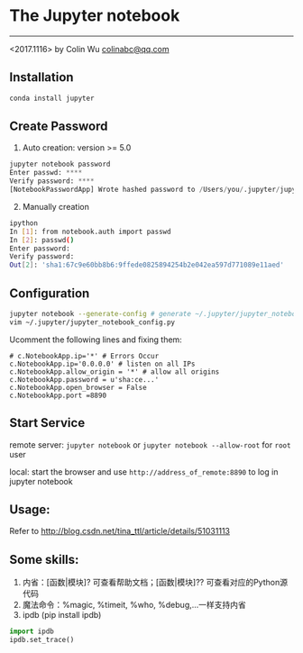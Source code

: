 # The Jupyter notebook
***
<2017.1116> by Colin Wu colinabc@qq.com
## Installation
```sh
conda install jupyter
```
## Create Password
1. Auto creation: version >= 5.0
```py
jupyter notebook password
Enter passwd: ****
Verify password: ****
[NotebookPasswordApp] Wrote hashed password to /Users/you/.jupyter/jupyter_notebook_config.json
```
2. Manually creation
```sh
ipython
In [1]: from notebook.auth import passwd
In [2]: passwd()
Enter password:
Verify password:
Out[2]: 'sha1:67c9e60bb8b6:9ffede0825894254b2e042ea597d771089e11aed'
```
## Configuration
```sh
jupyter notebook --generate-config # generate ~/.jupyter/jupyter_notebook_config.py
vim ~/.jupyter/jupyter_notebook_config.py
```
Ucomment the following lines and fixing them:
```vim
# c.NotebookApp.ip='*' # Errors Occur
c.NotebookApp.ip='0.0.0.0' # listen on all IPs
c.NotebookApp.allow_origin = '*' # allow all origins
c.NotebookApp.password = u'sha:ce...'
c.NotebookApp.open_browser = False
c.NotebookApp.port =8890
```

## Start Service
remote server: `jupyter notebook` or `jupyter notebook --allow-root` for `root` user

local: start the browser and use `http://address_of_remote:8890` to log in jupyter notebook

## Usage:
Refer to http://blog.csdn.net/tina_ttl/article/details/51031113

## Some skills:
1. 内省：[函数|模块]? 可查看帮助文档；[函数|模块]?? 可查看对应的Python源代码
2. 魔法命令：%magic, %timeit, %who, %debug,...一样支持内省
3. ipdb (pip install ipdb)
```python
import ipdb
ipdb.set_trace()
```